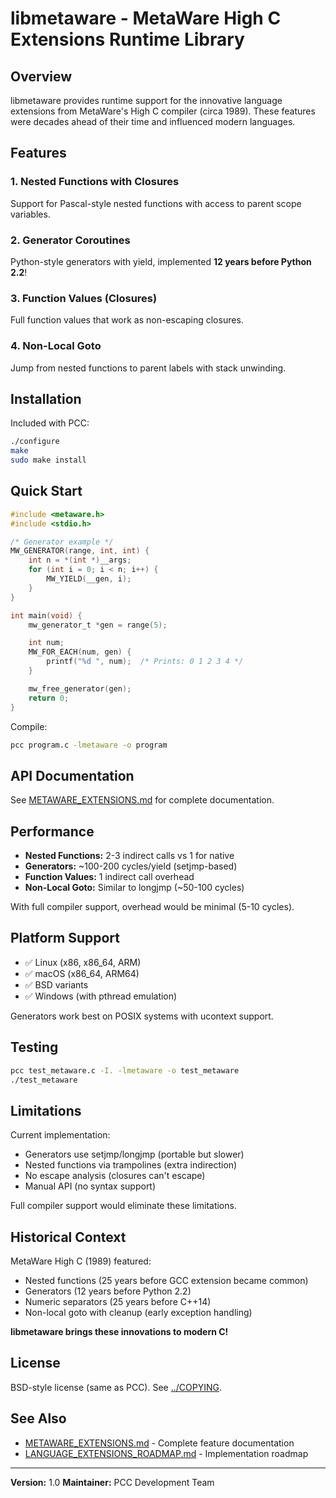 # libmetaware - MetaWare High C Extensions Runtime Library

## Overview

libmetaware provides runtime support for the innovative language extensions from MetaWare's High C compiler (circa 1989). These features were decades ahead of their time and influenced modern languages.

## Features

### 1. Nested Functions with Closures
Support for Pascal-style nested functions with access to parent scope variables.

### 2. Generator Coroutines
Python-style generators with yield, implemented **12 years before Python 2.2**!

### 3. Function Values (Closures)
Full function values that work as non-escaping closures.

### 4. Non-Local Goto
Jump from nested functions to parent labels with stack unwinding.

## Installation

Included with PCC:

```bash
./configure
make
sudo make install
```

## Quick Start

```c
#include <metaware.h>
#include <stdio.h>

/* Generator example */
MW_GENERATOR(range, int, int) {
    int n = *(int *)__args;
    for (int i = 0; i < n; i++) {
        MW_YIELD(__gen, i);
    }
}

int main(void) {
    mw_generator_t *gen = range(5);

    int num;
    MW_FOR_EACH(num, gen) {
        printf("%d ", num);  /* Prints: 0 1 2 3 4 */
    }

    mw_free_generator(gen);
    return 0;
}
```

Compile:
```bash
pcc program.c -lmetaware -o program
```

## API Documentation

See [METAWARE_EXTENSIONS.md](../METAWARE_EXTENSIONS.md) for complete documentation.

## Performance

- **Nested Functions:** 2-3 indirect calls vs 1 for native
- **Generators:** ~100-200 cycles/yield (setjmp-based)
- **Function Values:** 1 indirect call overhead
- **Non-Local Goto:** Similar to longjmp (~50-100 cycles)

With full compiler support, overhead would be minimal (5-10 cycles).

## Platform Support

- ✅ Linux (x86, x86_64, ARM)
- ✅ macOS (x86_64, ARM64)
- ✅ BSD variants
- ✅ Windows (with pthread emulation)

Generators work best on POSIX systems with ucontext support.

## Testing

```bash
pcc test_metaware.c -I. -lmetaware -o test_metaware
./test_metaware
```

## Limitations

Current implementation:
- Generators use setjmp/longjmp (portable but slower)
- Nested functions via trampolines (extra indirection)
- No escape analysis (closures can't escape)
- Manual API (no syntax support)

Full compiler support would eliminate these limitations.

## Historical Context

MetaWare High C (1989) featured:
- Nested functions (25 years before GCC extension became common)
- Generators (12 years before Python 2.2)
- Numeric separators (25 years before C++14)
- Non-local goto with cleanup (early exception handling)

**libmetaware brings these innovations to modern C!**

## License

BSD-style license (same as PCC). See [../COPYING](../COPYING).

## See Also

- [METAWARE_EXTENSIONS.md](../METAWARE_EXTENSIONS.md) - Complete feature documentation
- [LANGUAGE_EXTENSIONS_ROADMAP.md](../LANGUAGE_EXTENSIONS_ROADMAP.md) - Implementation roadmap

---

**Version:** 1.0
**Maintainer:** PCC Development Team
